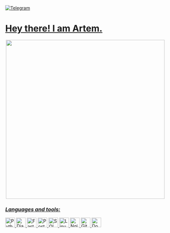 <div id="header" align="left">
  <div id="badges">
  <a href="https://t.me/Brrahim">
  <img src="https://img.shields.io/badge/Telegram-blue?style=for-the-badge&logo=Telegram&logoColor=blue" alt="Telegram"/>
  </div>
<img src="https://komarev.com/ghpvc/?username=LeYnO0&style=flat-square&color=blue" alt=""/>
      <h1>Hey there! I am Artem.</h1>

</div>

<div align="center">
  <img src="https://media.giphy.com/media/v1.Y2lkPTc5MGI3NjExM3M0eDF2dHphcGpucm9kczBheWpieHpicTdyYW4zYWdtMHM0cWxrZSZlcD12MV9pbnRlcm5hbF9naWZfYnlfaWQmY3Q9Zw/Rpl1sod1vCXK0L2SUN/giphy.gif" widht="1300" height="500">
</div>
<div>
  <h3><i>Languages and tools:</i></h3>
            <img src="https://cdn.jsdelivr.net/gh/devicons/devicon@latest/icons/python/python-original.svg" title="Python" widht="30" height="30" /&nbsp>
            <img src="https://cdn.jsdelivr.net/gh/devicons/devicon@latest/icons/django/django-plain.svg" title="Django" widht="30" height="30" /&nbsp>
            <img src="https://cdn.jsdelivr.net/gh/devicons/devicon@latest/icons/fastapi/fastapi-original.svg" title="FastAPI" widht="30" height="30" /&nbsp>  
            <img src="https://cdn.jsdelivr.net/gh/devicons/devicon@latest/icons/postgresql/postgresql-original.svg" title="PostgreSQL" widht="30" height="30" /&nbsp>  
            <img src="https://cdn.jsdelivr.net/gh/devicons/devicon@latest/icons/sqlalchemy/sqlalchemy-original.svg" title="SQLAlchemy" widht="30" height="30" /&nbsp>  
            <img src="https://cdn.jsdelivr.net/gh/devicons/devicon@latest/icons/linux/linux-original.svg"  title="Linux" widht="30" height="30" /&nbsp>
            <img src="https://cdn.jsdelivr.net/gh/devicons/devicon@latest/icons/nginx/nginx-original.svg" title="Nginx" widht="30" height="30" /&nbsp>
            <img src="https://cdn.jsdelivr.net/gh/devicons/devicon@latest/icons/github/github-original.svg" title="GitHub" widht="30" height="30" /&nbsp>
            <img src="https://cdn.jsdelivr.net/gh/devicons/devicon@latest/icons/docker/docker-original.svg" title="Docker" widht="30" height="30" /&nbsp>
</div>
